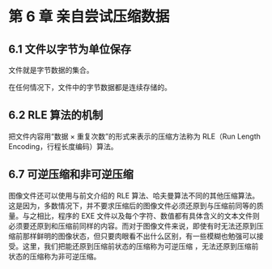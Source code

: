 # 第 6 章 亲自尝试压缩数据

## 6.1 文件以字节为单位保存

文件就是字节数据的集合。

在任何情况下，文件中的字节数据都是连续存储的。

## 6.2 RLE 算法的机制

把文件内容用“数据 × 重复次数”的形式来表示的压缩方法称为 RLE（Run Length Encoding，行程长度编码）算法。

## 6.7 可逆压缩和非可逆压缩

图像文件还可以使用与前文介绍的 RLE 算法、哈夫曼算法不同的其他压缩算法。这是因为，多数情况下，并不要求压缩后的图像文件必须还原到与压缩前同等的质量。与之相比，程序的 EXE 文件以及每个字符、数值都有具体含义的文本文件则必须要还原到和压缩前同样的内容。而对于图像文件来说，即使有时无法还原到压缩前那样鲜明的图像状态，但只要肉眼看不出什么区别，有一些模糊也勉强可以接受。这里，我们把能还原到压缩前状态的压缩称为可逆压缩 ，无法还原到压缩前状态的压缩称为非可逆压缩。
